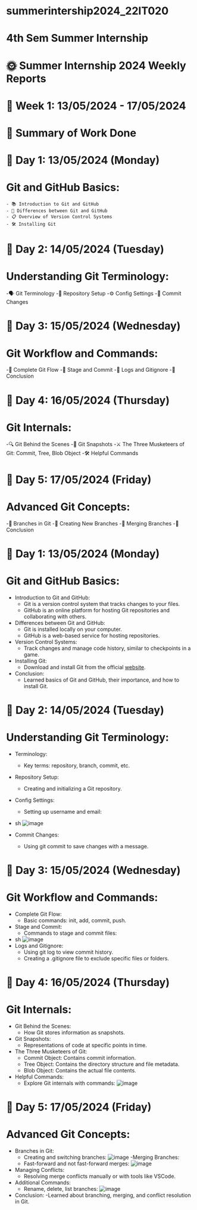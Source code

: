 # summerintership2024_22IT020
# 4th Sem Summer Internship
# 🌞 Summer Internship 2024 Weekly Reports
# 📅 Week 1: 13/05/2024 - 17/05/2024
# 📝 Summary of Work Done
# 📅 Day 1: 13/05/2024 (Monday)
# Git and GitHub Basics:
    - 📚 Introduction to Git and GitHub
    - 🔄 Differences between Git and GitHub
    - 📋 Overview of Version Control Systems
    - 🛠️ Installing Git
# 📅 Day 2: 14/05/2024 (Tuesday)
# Understanding Git Terminology:
  -🗣️ Git Terminology
  -📂 Repository Setup
  -⚙️ Config Settings
  -💾 Commit Changes
# 📅 Day 3: 15/05/2024 (Wednesday)
# Git Workflow and Commands:
  -🔄 Complete Git Flow
  -📝 Stage and Commit
  -📜 Logs and Gitignore
  -🏁 Conclusion
# 📅 Day 4: 16/05/2024 (Thursday)
# Git Internals:
  -🔍 Git Behind the Scenes
  -📸 Git Snapshots
  -⚔️ The Three Musketeers of Git: Commit, Tree, Blob Object
  -🛠️ Helpful Commands
# 📅 Day 5: 17/05/2024 (Friday)
# Advanced Git Concepts:
  -🌿 Branches in Git
  -🌱 Creating New Branches
  -🔀 Merging Branches
  -🏁 Conclusion
# 📅 Day 1: 13/05/2024 (Monday)
# Git and GitHub Basics:
 - Introduction to Git and GitHub:
    - Git is a version control system that tracks changes to your files.
    - GitHub is an online platform for hosting Git repositories and collaborating with others.
  - Differences between Git and GitHub:
    - Git is installed locally on your computer.
    - GitHub is a web-based service for hosting repositories.
  - Version Control Systems:
    - Track changes and manage code history, similar to checkpoints in a game.
  - Installing Git:
    - Download and install Git from the official [website](https://git-scm.com/downloads).
  - Conclusion:
    - Learned basics of Git and GitHub, their importance, and how to install Git.
# 📅 Day 2: 14/05/2024 (Tuesday)
# Understanding Git Terminology:
  - Terminology:
    - Key terms: repository, branch, commit, etc.
  - Repository Setup:
    - Creating and initializing a Git repository.
  - Config Settings:
    - Setting up username and email:
  - sh
  ![image](https://github.com/hemildesai0910/summerintership2024_22IT020/assets/147586274/533ad0ad-2255-40cf-8686-2b686681cd7e)

  - Commit Changes:
    - Using git commit to save changes with a message.
# 📅 Day 3: 15/05/2024 (Wednesday)
# Git Workflow and Commands:
  - Complete Git Flow:
    - Basic commands: init, add, commit, push.
  - Stage and Commit:
    - Commands to stage and commit files:
  - sh
  ![image](https://github.com/hemildesai0910/summerintership2024_22IT020/assets/147586274/cfef144d-656a-4939-92e2-425a8c4bcf78)
  - Logs and Gitignore:
    - Using git log to view commit history.
    - Creating a .gitignore file to exclude specific files or folders.
# 📅 Day 4: 16/05/2024 (Thursday)
# Git Internals:
  - Git Behind the Scenes:
    - How Git stores information as snapshots.
  - Git Snapshots:
    - Representations of code at specific points in time.
  - The Three Musketeers of Git:
    - Commit Object: Contains commit information.
    - Tree Object: Contains the directory structure and file metadata.
    - Blob Object: Contains the actual file contents.
  - Helpful Commands:
    - Explore Git internals with commands:
 ![image](https://github.com/hemildesai0910/summerintership2024_22IT020/assets/147586274/d094f032-7c4a-4d96-8d71-d617c857d081)
# 📅 Day 5: 17/05/2024 (Friday)
# Advanced Git Concepts:
  - Branches in Git:
    - Creating and switching branches:
  ![image](https://github.com/hemildesai0910/summerintership2024_22IT020/assets/147586274/db45834c-9716-4682-8935-f929c577449d)
  -Merging Branches:
    - Fast-forward and not fast-forward merges:
  ![image](https://github.com/hemildesai0910/summerintership2024_22IT020/assets/147586274/f6f7b180-e6ce-4bd9-b9b7-1a8e5efae118)
  - Managing Conflicts:
    - Resolving merge conflicts manually or with tools like VSCode.
  - Additional Commands:
    - Rename, delete, list branches:
 ![image](https://github.com/hemildesai0910/summerintership2024_22IT020/assets/147586274/b599204e-df0a-408d-a2e9-df76fff2f3bb)
  - Conclusion:
    -Learned about branching, merging, and conflict resolution in Git.
